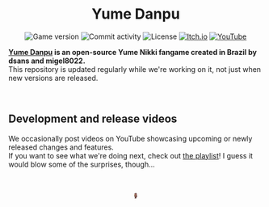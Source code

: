<h1 align="center">Yume Danpu</h1>

<p align="center">
  <img src="https://img.shields.io/badge/version-0.03-4BFF84" alt="Game version" />
  <img src="https://img.shields.io/github/commit-activity/m/dsnas/Yume-Danpu?color=4BFF84" alt="Commit activity" />
  <img src="https://img.shields.io/github/license/dsnas/Yume-Danpu?color=4BFF84" alt="License" />
  <a href="https://dsnas.itch.io/yume-danpu">
    <img src="https://img.shields.io/badge/Itch.io-FA5C5C?logo=itchdotio&logoColor=f5f5f5" alt="Itch.io" /></a>
  <a href="https://www.youtube.com/playlist?list=PL_pzsGsbaRMXNumNYboPS_WFcR2NDsNUd">
    <img src="https://img.shields.io/badge/YouTube-FF0000?logo=youtube&logoColor=f5f5f5" alt="YouTube" /></a>
</p>

**[Yume Danpu](https://dsnas.itch.io/yume-danpu) is an open-source Yume Nikki fangame created in Brazil by dsans and migel8022.**  
This repository is updated regularly while we're working on it, not just when new versions are released.

&nbsp;

## Development and release videos
We occasionally post videos on YouTube showcasing upcoming or newly released changes and features.  
If you want to see what we're doing next, check out [the playlist](https://www.youtube.com/playlist?list=PL_pzsGsbaRMXNumNYboPS_WFcR2NDsNUd)! I guess it would blow some of the surprises, though...

&nbsp;

<p align="center">
  <a href="https://dsnas.itch.io/yume-danpu">
    <img src="./sprites/spr_entity_macaco_monkey/946136f4-8ae6-4231-b343-edfa8566b646.png" alt="Macacolandia citizen" height="12" /></a>
</p>
